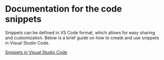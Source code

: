 # Documentation for the code snippets

Snippets can be defined in VS Code format, which allows for easy sharing and
customization. Below is a brief guide on how to create and use snippets in
Visual Studio Code.

[Snippets in Visual Studio Code](https://code.visualstudio.com/docs/editing/userdefinedsnippets)
